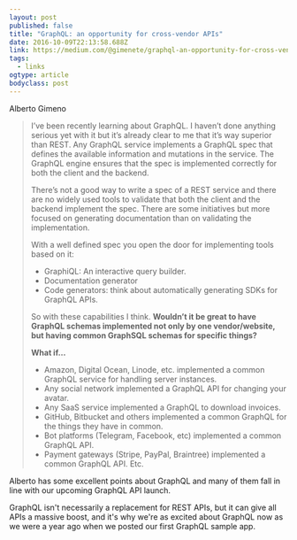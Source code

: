 ```yaml
---
layout: post 
published: false 
title: "GraphQL: an opportunity for cross-vendor APIs" 
date: 2016-10-09T22:13:58.688Z 
link: https://medium.com/@gimenete/graphql-an-opportunity-for-cross-vendor-apis-c9dac846fa69#.de3taaer6 
tags:
  - links
ogtype: article 
bodyclass: post 
---
```


Alberto Gimeno

> I’ve been recently learning about GraphQL. I haven’t done anything serious yet with it but it’s already clear to me that it’s way superior than REST. Any GraphQL service implements a GraphQL spec that defines the available information and mutations in the service. The GraphQL engine ensures that the spec is implemented correctly for both the client and the backend.
> 
> There’s not a good way to write a spec of a REST service and there are no widely used tools to validate that both the client and the backend implement the spec. There are some initiatives but more focused on generating documentation than on validating the implementation.
> 
> With a well defined spec you open the door for implementing tools based on it:
> 
>  - GraphiQL: An interactive query builder.
> - Documentation generator
> - Code generators: think about automatically generating SDKs for GraphQL APIs.
> 
> So with these capabilities I think. **Wouldn’t it be great to have GraphQL schemas implemented not only by one vendor/website, but having common GraphSQL schemas for specific things?**
> 
> **What if…**
> 
> - Amazon, Digital Ocean, Linode, etc. implemented a common GraphQL service for handling server instances.
> - Any social network implemented a GraphQL API for changing your avatar.
> - Any SaaS service implemented a GraphQL to download invoices.
> - GitHub, Bitbucket and others implemented a common GraphQL for the things they have in common.
> - Bot platforms (Telegram, Facebook, etc) implemented a common GraphQL API.
> - Payment gateways (Stripe, PayPal, Braintree) implemented a common GraphQL API.
Etc.

Alberto has some excellent points about GraphQL and many of them fall in line with our upcoming GraphQL API launch.

GraphQL isn't necessarily a replacement for REST APIs, but it can give all APIs a massive boost, and it's why we're as excited about GraphQL now as we were a year ago when we posted our first GraphQL sample app.